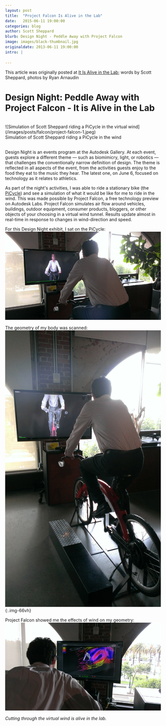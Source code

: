 ```yaml
---
layout: post
title:  "Project Falcon Is Alive in the Lab"
date:   2015-06-11 19:00:00
categories: blog
author: Scott Sheppard
blurb: Design Night - Peddle Away with Project Falcon
image: images/black-thumbnail.jpg
originaldate: 2013-06-11 19:00:00
intro: |
    
---
```

<!-- <h3 class="title-label">Test</h3> -->
This article was originally posted at [It Is Alive in the Lab](https://labs.blogs.com/its_alive_in_the_lab/2013/06/design-night-peddle-away-with-project-falcon.html); words by Scott Sheppard, photos by Ryan Arnaudin

# Design Night: Peddle Away with Project Falcon - It is Alive in the Lab

<br>
![Simulation of Scott Sheppard riding a PiCycle in the virtual wind](/images/posts/falcon/project-falcon-1.jpeg)
<figcaption>Simulation of Scott Sheppard riding a PiCycle in the wind</figcaption>
<br>

Design Night is an events program at the Autodesk Gallery. At each event, guests explore a different theme — such as biomimicry, light, or robotics — that challenges the conventionally narrow definition of design. The theme is reflected in all aspects of the event, from the activities guests enjoy to the food they eat to the music they hear. The latest one, on June 6, focused on technology as it relates to athletics.

As part of the night's activities, I was able to ride a stationary bike (the [PiCycle](https://labs.blogs.com/its_alive_in_the_lab/2011/03/picycle-picycle-i-want-to-ride-my-picycle-the-people-pi-mobility-more-founded-in-2000-by-ceo-marcus-hays-pi.html)) and see a simulation of what it would be like for me to ride in the wind. This was made possible by Project Falcon, a free technology preview on Autodesk Labs. Project Falcon simulates air flow around vehicles, buildings, outdoor equipment, consumer products, bloggers, or other objects of your choosing in a virtual wind tunnel. Results update almost in real-time in response to changes in wind-direction and speed.

For this Design Night exhibit, I sat on the PiCycle:
<br>
![Simulation of Scott Sheppard riding a PiCycle in the virtual wind](/images/posts/falcon/project-falcon-3.jpeg)
<br>

The geometry of my body was scanned:
<br>
![Simulation of Scott Sheppard riding a PiCycle in the virtual wind](/images/posts/falcon/project-falcon-4.jpeg){:.img-66vh}
<br>

Project Falcon showed me the effects of wind on my geometry:
<br>
![Simulation of Scott Sheppard riding a PiCycle in the virtual wind](/images/posts/falcon/project-falcon-5.jpeg)
<br>

*Cutting through the virtual wind is alive in the lab.*